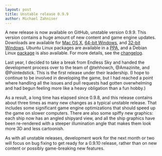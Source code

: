 ```yaml
---
layout: post
title: Unstable release 0.9.9
author: Michael Zahniser
---
```

A new release is now available on GitHub, unstable version 0.9.9. This version contains a huge amount of new content and game engine updates. Downloads are available for [Mac OS X](https://github.com/endless-sky/endless-sky/releases/download/v0.9.9/endless-sky-macosx-0.9.9.dmg), [64-bit Windows](https://github.com/endless-sky/endless-sky/releases/download/v0.9.9/endless-sky-win64-0.9.9.zip), and [32-bit Windows](https://github.com/endless-sky/endless-sky/releases/download/v0.9.9/endless-sky-win32-0.9.9.zip). Ubuntu Linux packages are available in a [PPA](https://launchpad.net/~mzahniser/+archive/ubuntu/endless-sky), and a Debian Linux [package](https://mentors.debian.net/package/endless-sky) is also available. For more details, see the [changelog](https://github.com/endless-sky/endless-sky/blob/master/changelog).

Last year, I decided to take a break from Endless Sky and handed the development process over to the team of  @tehhowch, @Amazinite, and @Pointedstick. This is the first release under their leadership. (I hope to continue to be involved in developing the game, but I had reached a point where handling all the issues and pull requests had gotten overwhelming and had begun feeling more like a heavy obligation than a fun hobby.)

As a result, a long time has elapsed since 0.9.8, and this release contains about three times as many new changes as a typical unstable release. That includes some significant game engine optimizations that should speed up the game on slower computers. There are also some spiffy new graphics: each ship now has an angled shipyard view, and all the ship graphics have been re-rendered with a steeper illumination angle that makes them look more 3D and less cartoonish.

As with all unstable releases, development work for the next month or two will focus on bug fixing to get ready for a 0.9.10 release, rather than on new content or possibly game-breaking new features.
